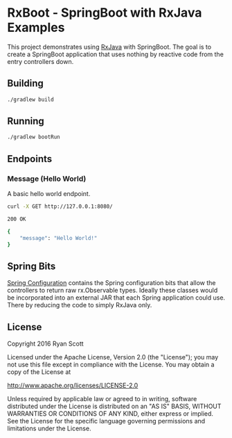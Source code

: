 RxBoot - SpringBoot with RxJava Examples
===
This project demonstrates using [RxJava](https://github.com/ReactiveX/RxJava) with SpringBoot. The goal is to create a SpringBoot application that uses nothing by reactive code from the entry controllers down.

## Building
```bash
./gradlew build
```

## Running
```bash
./gradlew bootRun
```

## Endpoints

### Message (Hello World)
A basic hello world endpoint.
```bash
curl -X GET http://127.0.0.1:8080/

200 OK

{
    "message": "Hello World!"
}
```

## Spring Bits
[Spring Configuration](src/main/java/io/expanse/rxboot/config) contains the Spring configuration bits that allow the 
controllers to return raw rx.Observable types. Ideally these classes would be incorporated into an external JAR that 
each Spring application could use. There by reducing the code to simply RxJava only.

## License
Copyright 2016 Ryan Scott

Licensed under the Apache License, Version 2.0 (the "License"); you may not use this file except in compliance with the License. You may obtain a copy of the License at

http://www.apache.org/licenses/LICENSE-2.0

Unless required by applicable law or agreed to in writing, software distributed under the License is distributed on an "AS IS" BASIS, WITHOUT WARRANTIES OR CONDITIONS OF ANY KIND, either express or implied. See the License for the specific language governing permissions and limitations under the License.
